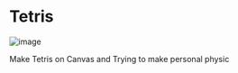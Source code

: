 # Tetris

![image](https://github.com/entyen/Tetris/assets/31936997/4c5d624c-2cb4-452d-b454-75a0c397af00)

Make Tetris on Canvas and Trying to make personal physic
